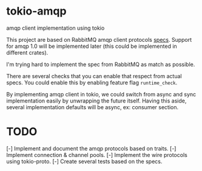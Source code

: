 # tokio-amqp
amqp client implementation using tokio

This project are based on RabbitMQ amqp client protocols
[specs](https://www.rabbitmq.com/resources/specs/amqp0-9-1.extended.xml).
Support for amqp 1.0 will be implemented later
(this could be implemented in different crates).

I'm trying hard to implement the spec from RabbitMQ as
match as possible.

There are several checks that you can enable that respect
from actual specs. You could enable this by enabling
feature flag `runtime_check`.

By implementing amqp client in tokio, we could switch from
async and sync implementation easily by unwrapping the future
itself. Having this aside, several implementation defaults
will be async, ex: consumer section.

# TODO

[-] Implement and document the amqp protocols based on traits.
[-] Implement connection & channel pools.
[-] Implement the wire protocols using tokio-proto.
[-] Create several tests based on the specs.
